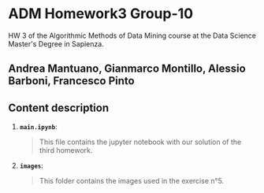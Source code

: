 # ADM Homework3 Group-10
HW 3 of the Algorithmic Methods of Data Mining course at the Data Science Master's Degree in Sapienza.
## Andrea Mantuano, Gianmarco Montillo, Alessio Barboni, Francesco Pinto
## Content description
1. __`main.ipynb`__: 
	> This file contains the jupyter notebook with our solution of the third homework.
2. __`images`__: 
	> This folder contains the images used in the exercise n°5.
